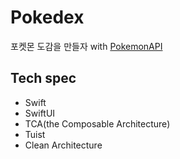 # Pokedex

포켓몬 도감을 만들자 with [PokemonAPI](https://github.com/kinkofer/PokemonAPI)

## Tech spec

- Swift
- SwiftUI
- TCA(the Composable Architecture)
- Tuist
- Clean Architecture
